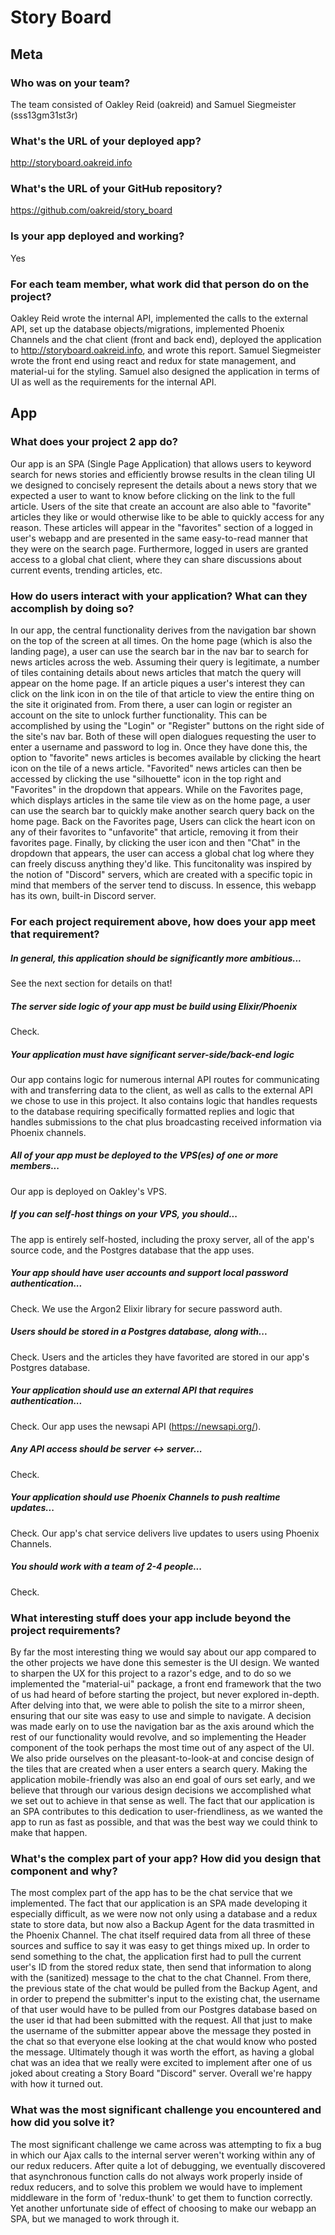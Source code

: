 # Story Board

## Meta

### Who was on your team?
The team consisted of Oakley Reid (oakreid) and Samuel Siegmeister
(sss13gm31st3r)

### What's the URL of your deployed app?
http://storyboard.oakreid.info

### What's the URL of your GitHub repository?
https://github.com/oakreid/story_board

### Is your app deployed and working?
Yes

### For each team member, what work did that person do on the project?
Oakley Reid wrote the internal API, implemented the calls to the
external API, set up the database objects/migrations, implemented
Phoenix Channels and the chat client (front and back end), deployed
the application to http://storyboard.oakreid.info, and wrote this
report. Samuel Siegmeister wrote the front end using react and
redux for state management, and material-ui for the styling.
Samuel also designed the application in terms of UI as well as the
requirements for the internal API.

## App

### What does your project 2 app do?
Our app is an SPA (Single Page Application) that allows users to
keyword search for news stories and
efficiently browse results in the clean tiling UI we designed to
concisely represent the details about a news story that we
expected a user to want to know before clicking on the link to the
full article. Users of the site that create an account are also
able to "favorite" articles they like or would otherwise like to
be able to quickly access for any reason. These articles will
appear in the "favorites" section of a logged in user's webapp
and are presented in the same easy-to-read manner that they were
on the search page. Furthermore, logged in users are granted
access to a global chat client, where they can share discussions
about current events, trending articles, etc.

### How do users interact with your application? What can they accomplish by doing so?
In our app, the central functionality derives from the navigation
bar shown on the top of the screen at all times. On the home page
(which is also the landing page), a user can use the search bar in
the nav bar to search for news articles across the web. Assuming
their query is legitimate, a number of tiles containing details
about news articles that match the query will appear on the home
page. If an article piques a user's interest they can click on the
link icon in on the tile of that article to view the entire thing
on the site it originated from. From there, a user can login or
register an account on the site to unlock further functionality.
This can be accomplished by using the "Login" or "Register" buttons
on the right side of the site's nav bar. Both of these will open
dialogues requesting the user to enter a username and password to
log in. Once they have done this, the option to "favorite" news
articles is becomes available by clicking the heart icon on the
tile of a news article. "Favorited" news articles can then be
accessed by clicking the use "silhouette" icon in the top right and
"Favorites" in the dropdown that appears. While on the Favorites
page, which displays articles in the same tile view as on the home
page, a user can use the search bar to quickly make another search
query back on the home page. Back on the Favorites page, Users
can click the heart icon on any of their favorites to
"unfavorite" that article, removing it from their favorites page.
Finally, by clicking the user icon and then "Chat" in the
dropdown that appears, the user can access a global chat log
where they can freely discuss anything they'd like. This
funcitonality was inspired by the notion of "Discord" servers,
which are created with a specific topic in mind that members of the
server tend to discuss. In essence, this webapp has its own,
built-in Discord server.

### For each project requirement above, how does your app meet that requirement?
##### In general, this application should be significantly more ambitious...  
See the next section for details on that!

##### The server side logic of your app must be build using Elixir/Phoenix
Check.

##### Your application must have significant server-side/back-end logic
Our app contains logic for numerous internal API routes for
communicating with and transferring data to the client, as well as
calls to the external API we chose to use in this project. It also
contains logic that handles requests to the database requiring
specifically formatted replies and logic that handles submissions to
the chat plus broadcasting received information via Phoenix channels.

##### All of your app must be deployed to the VPS(es) of one or more members...
Our app is deployed on Oakley's VPS.

##### If you can self-host things on your VPS, you should...
The app is entirely self-hosted, including the proxy server, all of
the app's source code, and the Postgres database that the app uses.

##### Your app should have user accounts and support local password authentication...
Check. We use the Argon2 Elixir library for secure password auth.

##### Users should be stored in a Postgres database, along with...
Check. Users and the articles they have favorited are stored in our
app's Postgres database.

##### Your application should use an external API that requires authentication...
Check. Our app uses the newsapi API (https://newsapi.org/).

##### Any API access should be server <-> server...
Check.

##### Your application should use Phoenix Channels to push realtime updates...
Check. Our app's chat service delivers live updates to users using
Phoenix Channels.

##### You should work with a team of 2-4 people...
Check.

### What interesting stuff does your app include beyond the project requirements?
By far the most interesting thing we would say about our app compared
to the other projects we have done this semester is the UI design.
We wanted to sharpen the UX for this project to a razor's edge, and
to do so we implemented the "material-ui" package, a front end
framework that the two of us had heard of before starting the
project, but never explored in-depth. After delving into that, we
were able to polish the site to a mirror sheen, ensuring that our
site was easy to use and simple to navigate. A decision was made
early on to use the navigation bar as the axis around which the rest
of our functionality would revolve, and so implementing the Header
component of the took perhaps the most time out of any aspect of
the UI. We also pride ourselves on the pleasant-to-look-at and
concise design of the tiles that are created when a user enters a
search query. Making the application mobile-friendly was also an end
goal of ours set early, and we believe that through our various
design decisions we accomplished what we set out to achieve in that
sense as well. The fact that our application is an SPA contributes
to this dedication to user-friendliness, as we wanted the app to
run as fast as possible, and that was the best way we could think
to make that happen.

### What's the complex part of your app? How did you design that component and why?
The most complex part of the app has to be the chat service that we
implemented. The fact that our application is an SPA made developing
it especially difficult, as we were now not only using a database
and a redux state to store data, but now also a Backup Agent for the
data trasmitted in the Phoenix Channel. The chat itself required data
from all three of these sources and suffice to say it was easy
to get things mixed up. In order to send something to the chat, the
application first had to pull the current user's ID from the stored
redux state, then send that information to along with the (sanitized)
message to the chat to the chat Channel. From there, the previous
state of the chat would be pulled from the Backup Agent, and in order
to prepend the submitter's input to the existing chat, the username
of that user would have to be pulled from our Postgres database
based on the user id that had been submitted with the request. All
that just to make the username of the submitter appear above the
message they posted in the chat so that everyone else looking at the
chat would know who posted the message. Ultimately though it was
worth the effort, as having a global chat was an idea that we really
were excited to implement after one of us joked about creating a
Story Board "Discord" server. Overall we're happy with how it turned
out.

### What was the most significant challenge you encountered and how did you solve it?
The most significant challenge we came across was attempting to fix
a bug in which our Ajax calls to the internal server weren't working
within any of our redux reducers. After quite a lot of debugging, we
eventually discovered that asynchronous function calls do not always
work properly inside of redux reducers, and to solve this problem we
would have to implement middleware in the form of 'redux-thunk' to
get them to function correctly. Yet another unfortunate side of
effect of choosing to make our webapp an SPA, but we managed to work
through it.
